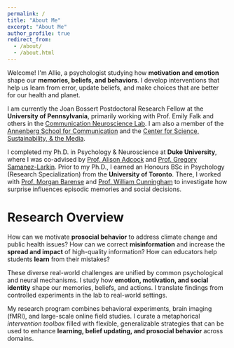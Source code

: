 ```yaml
---
permalink: /
title: "About Me"
excerpt: "About Me"
author_profile: true
redirect_from: 
  - /about/
  - /about.html
---
```

Welcome! I'm Allie, a psychologist studying how **motivation and emotion** shape our **memories, beliefs, and behaviors**. I develop interventions that help us learn from error, update beliefs, and make choices that are better for our health and planet.

I am currently the Joan Bossert Postdoctoral Research Fellow at the **University of Pennsylvania**, primarily working with Prof. Emily Falk and others in the <a href="https://www.asc.upenn.edu/research/centers/communication-neuroscience-lab">Communication Neuroscience Lab</a>. I am also a member of the <a href="https://www.asc.upenn.edu/">Annenberg School for Communication</a> and the <a href="https://web.sas.upenn.edu/pcssm/">Center for Science, Sustainability, & the Media</a>.

I completed my Ph.D. in Psychology & Neuroscience at **Duke University**, where I was co-advised by <a href="https://www.adcocklab.org/">Prof. Alison Adcock</a> and <a href="https://www.mcablab.science/">Prof. Gregory Samanez-Larkin</a>. Prior to my Ph.D., I earned an Honours BSc in Psychology (Research Specialization) from the **University of Toronto**. There, I worked with <a href="https://barense.psych.utoronto.ca/">Prof. Morgan Barense</a> and <a href="https://socialcognitivescience.ca/">Prof. William Cunningham</a> to investigate how surprise influences episodic memories and social decisions. 



Research Overview
======
How can we motivate **prosocial behavior** to address climate change and public health issues? How can we correct **misinformation** and increase the **spread and impact** of high-quality information? How can educators help students **learn** from their mistakes?

These diverse real-world challenges are unified by common psychological and neural mechanisms. I study how **emotion, motivation, and social identity** shape our memories, beliefs, and actions. I translate findings from controlled experiments in the lab to real-world settings. 

My research program combines behavioral experiments, brain imaging (fMRI), and large-scale online field studies. I curate a metaphorical *intervention toolbox* filled with flexible, generalizable strategies that can be used to enhance **learning, belief updating, and prosocial behavior** across domains. 

